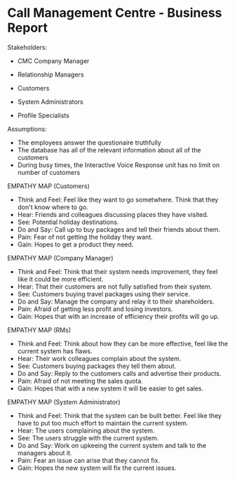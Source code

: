 # Call Management Centre - Business Report


Stakeholders:

- CMC Company Manager

- Relationship Managers

- Customers

- System Administrators

- Profile Specialists

Assumptions:

- The employees answer the questionaire truthfully
- The database has all of the relevant information about all of the customers
- During busy times, the Interactive Voice Response unit has no limit on number of customers

EMPATHY MAP (Customers)
- Think and Feel: Feel like they want to go sometwhere. Think that they don't know where to go.
- Hear: Friends and colleagues discussing places they have visited.
- See: Potential holiday destinations.
- Do and Say: Call up to buy packages and tell their friends about them.
- Pain: Fear of not getting the holiday they want.
- Gain: Hopes to get a product they need.

EMPATHY MAP (Company Manager)
- Think and Feel: Think that their system needs improvement, they feel like it could be more efficient.
- Hear: That their customers are not fully satisfied from their system.
- See: Customers buying travel packages using their service.
- Do and Say: Manage the company and relay it to their shareholders.
- Pain: Afraid of getting less profit and losing investors.
- Gain: Hopes that with an increase of efficiency their profits will go up.

EMPATHY MAP (RMs)
- Think and Feel: Think about how they can be more effective, feel like the current system has flaws.
- Hear: Their work colleagues complain about the system.
- See: Customers buying packages they tell them about.
- Do and Say: Reply to the customers calls and advertise their products.
- Pain: Afraid of not meeting the sales quota.
- Gain: Hopes that with a new system it will be easier to get sales.

EMPATHY MAP (System Administrator)
- Think and Feel: Think that the system can be built better. Feel like they have to put too much effort to maintain the current system.
- Hear: The users complaining about the system.
- See: The users struggle with the current system.
- Do and Say: Work on upkeeing the current system and talk to the managers about it.
- Pain: Fear an issue can arise that they cannot fix.
- Gain: Hopes the new system will fix the current issues.
